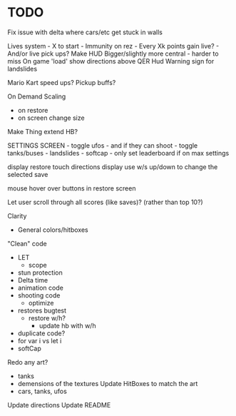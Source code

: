 # TODO

Fix issue with delta where cars/etc get stuck in walls

Lives system
    - X to start
    - Immunity on rez
    - Every Xk points gain live?
    - And/or live pick ups?
Make HUD Bigger/slightly more central
    - harder to miss
On game 'load' show directions above QER Hud
Warning sign for landslides

Mario Kart speed ups?
Pickup buffs?

On Demand Scaling
- on restore
- on screen change size

Make Thing extend HB?

SETTINGS SCREEN
    - toggle ufos
        - and if they can shoot
    - toggle tanks/buses
    - landslides
    - softcap
    - only set leaderboard if on max settings

display restore touch directions
display use w/s up/down to change the selected save

mouse hover over buttons in restore screen

Let user scroll through all scores (like saves)? (rather than top 10?)

Clarity
- General colors/hitboxes

"Clean" code
- LET
    - scope
- stun protection
- Delta time
- animation code
- shooting code
    - optimize
- restores bugtest
    - restore w/h?
        - update hb with w/h
- duplicate code?
- for var i vs let i
- softCap

Redo any art?
- tanks
- demensions of the textures
Update HitBoxes to match the art
- cars, tanks, ufos

Update directions
Update README
